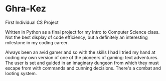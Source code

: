 # Ghra-Kez
First Individual CS Project 

Written in Python as a final project for my Intro to Computer Science class. 
Not the best display of code efficiency, but a definitely an interesting milestone in my coding career.

Always been an avid gamer and so with the skills I had I tried my hand at coding my own version of one of the pioneers of gaming: text adventures. The user is set and guided in an imaginary dungeon from which they must escape from with commands and cunning decisions. There's a combat and looting system. 
